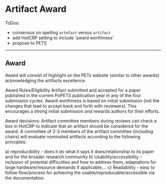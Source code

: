 # Artifact Award

ToDos: 
- consensus on spelling `artefact` versus `artifact`
- add HotCRP setting to include 'award worthiness'
- propose to PETS 

-------------------------------------------------------------

## Award
Award will consist of highlight on the PETs website (similar to other awards) acknowledging the artifacts excellence. 

Award Rules/Eligibility
Artifact submitted and accepted for a paper published in the current PoPETS publication year in any of the four submission cycles. Award worthiness is based on initial submission (not the changes that lead to accept back and forth with reviewers). This encourages a strong initial submission and rewards authors for their efforts.

Award decisions: 
Artifact committee members during reviews can check a box in HotCRP to indicate that an artifact should be considered for the award. 
A committee of 2-3 members of the artifact committee (including chairs) will evaluate nominated artifacts according to the following principles: 
 
a) reproducibility - does it do what it says it does/relationship to its paper and for the broader research community
b) Usability/accessibility - inclusion of potential difficulties and how to address them, adaptations for large hardware/resource demands if applicable,...
c) Readability - easy to follow flow/process for achieving the usable/reproducable/accessible via the documentation. 

 
